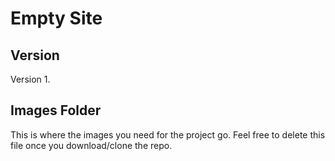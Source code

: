 # Empty Site

## Version

Version 1.

## Images Folder

This is where the images you need for the project go. Feel free to delete this file once you download/clone the repo.
